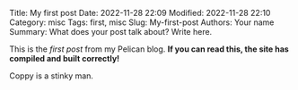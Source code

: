 Title: My first post
Date: 2022-11-28 22:09
Modified: 2022-11-28 22:10
Category: misc
Tags: first, misc
Slug: My-first-post
Authors: Your name
Summary: What does your post talk about? Write here.

This is the *first post* from my Pelican blog. **If you can read this, the site has compiled and built correctly!**

Coppy is a stinky man.
